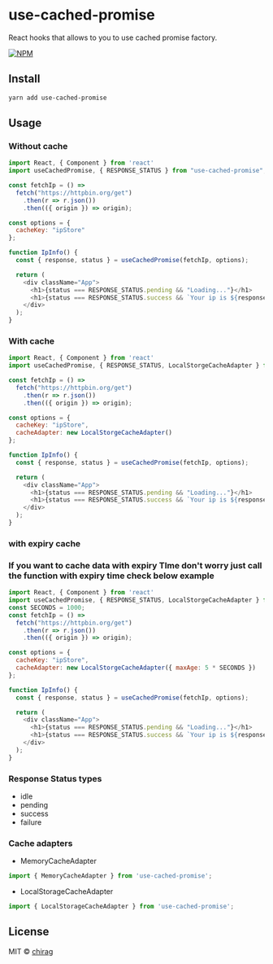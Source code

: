# use-cached-promise
React hooks that allows to you to use cached promise factory.
 

[![NPM](https://img.shields.io/npm/v/use-cached-promise.svg)](https://www.npmjs.com/package/use-cached-promise)

## Install

```bash
yarn add use-cached-promise
```

## Usage

### Without cache

```js
import React, { Component } from 'react'
import useCachedPromise, { RESPONSE_STATUS } from "use-cached-promise";

const fetchIp = () =>
  fetch("https://httpbin.org/get")
    .then(r => r.json())
    .then(({ origin }) => origin);

const options = {
  cacheKey: "ipStore"
};

function IpInfo() {
  const { response, status } = useCachedPromise(fetchIp, options);

  return (
    <div className="App">
      <h1>{status === RESPONSE_STATUS.pending && "Loading..."}</h1>
      <h1>{status === RESPONSE_STATUS.success && `Your ip is ${response}`}</h1>
    </div>
  );
}
```

### With cache

```js
import React, { Component } from 'react'
import useCachedPromise, { RESPONSE_STATUS, LocalStorgeCacheAdapter } from "use-cached-promise";

const fetchIp = () =>
  fetch("https://httpbin.org/get")
    .then(r => r.json())
    .then(({ origin }) => origin);

const options = {
  cacheKey: "ipStore",
  cacheAdapter: new LocalStorgeCacheAdapter()
};

function IpInfo() {
  const { response, status } = useCachedPromise(fetchIp, options);

  return (
    <div className="App">
      <h1>{status === RESPONSE_STATUS.pending && "Loading..."}</h1>
      <h1>{status === RESPONSE_STATUS.success && `Your ip is ${response}`}</h1>
    </div>
  );
}
```

### with expiry cache 
 ### If you want to cache data with expiry TIme  don't worry just call the function with expiry time check below example
```js
import React, { Component } from 'react'
import useCachedPromise, { RESPONSE_STATUS, LocalStorgeCacheAdapter } from "use-cached-promise";
const SECONDS = 1000;
const fetchIp = () =>
  fetch("https://httpbin.org/get")
    .then(r => r.json())
    .then(({ origin }) => origin);

const options = {
  cacheKey: "ipStore",
  cacheAdapter: new LocalStorgeCacheAdapter({ maxAge: 5 * SECONDS })
};

function IpInfo() {
  const { response, status } = useCachedPromise(fetchIp, options);

  return (
    <div className="App">
      <h1>{status === RESPONSE_STATUS.pending && "Loading..."}</h1>
      <h1>{status === RESPONSE_STATUS.success && `Your ip is ${response}`}</h1>
    </div>
  );
}
```


### Response Status types
* idle
* pending
* success
* failure

### Cache adapters

* MemoryCacheAdapter
```js
import { MemoryCacheAdapter } from 'use-cached-promise';
```

* LocalStorageCacheAdapter
```js
import { LocalStorageCacheAdapter } from 'use-cached-promise';
```

## License

MIT © [chirag](https://github.com/chirag)
